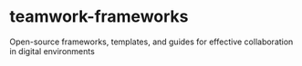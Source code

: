 # teamwork-frameworks
Open-source frameworks, templates, and guides for effective collaboration in digital environments
